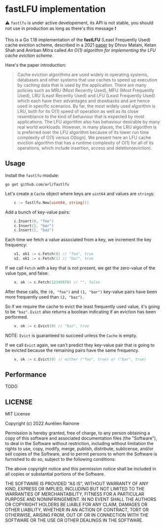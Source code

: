 # fastLFU implementation


:warning: `fastlfu` is under active developement, its API is not stable, you should not use in production as long as there's this message :exclamation:

This is a Go 1.18 implementation of the **fastLFU** (Least Frequently Used)
cache eviction scheme, described in a 2021 [paper](https://arxiv.org/pdf/2110.11602v1.pdf)
by Dhruv Matani, Ketan Shah and Anirban Mitra called _An O(1) algorithm for implementing the LFU cache eviction scheme_.

Here's the paper introduction: 

> Cache eviction algorithms are used widely in operating systems, databases and other systems that use caches to speed up execution by caching data that is used by the application. There are many policies such as MRU (Most Recently Used), MFU (Most Frequently Used), LRU (Least Recently Used) and LFU (Least Frequently Used) which each have their advantages and drawbacks and are hence used in specific scenarios. By far, the most widely used algorithm is LRU, both for its O(1) speed of operation as well as its close resemblance to the kind of behaviour that is expected by most applications. The LFU algorithm also has behaviour desirable by many real world workloads. However, in many places, the LRU algorithm is is preferred over the LFU algorithm because of its lower run time complexity of O(1) versus O(logn). We present here an LFU cache eviction algorithm that has a runtime complexity of O(1) for all of its operations, which include insertion, access and deletion(eviction).

## Usage

Install the `fastlfu` module:

```
go get github.com/arl/fastlfu
```

Let's create a `Cache` object where keys are `uint64` and values are `string`s:

```go
    c := fastlfu.New[uint64, string]()
```

Add a bunch of key-value pairs:

```go
    c.Insert(0, "foo")
    c.Insert(1, "bar")
    c.Insert(2, "baz")
```

Each time we fetch a value associated from a key, we increment the key
frequency:

```go
    v1, ok1 := c.Fetch(0) // "foo", true
    v2, ok1 := c.Fetch(1) // "bar", true
```

If we call `Fetch` with a key that is not present, we get the zero-value of the
value type, and false:

```go
    v, ok := c.Fetch(12345678) // "", false
```

After these calls, the `(0, "foo")` and `(1, "bar")` key-value pairs have been
more frequently used than `(2, "baz").`

So if we require the cache to evict the least frequently used value, it's going
to be `"baz"`.  `Evict` also returns a boolean indicating if an eviction has
been performed. 

```go
    v, ok := c.Evict(0) // "baz", true
```

NOTE: `Evict` is guaranteed to succeed unless the `Cache` is empty.

If we call `Evict` again, we can't predict they key-value pair that is going to
be evicted because the remaining pairs have the same frequency.

```go
    v, ok := c.Evict(0) // either ("foo", true) or ("bar", true)
```

## Performance

TODO

## LICENSE

MIT License

Copyright (c) 2022 Aurélien Rainone

Permission is hereby granted, free of charge, to any person obtaining a copy
of this software and associated documentation files (the "Software"), to deal
in the Software without restriction, including without limitation the rights
to use, copy, modify, merge, publish, distribute, sublicense, and/or sell
copies of the Software, and to permit persons to whom the Software is
furnished to do so, subject to the following conditions:

The above copyright notice and this permission notice shall be included in all
copies or substantial portions of the Software.

THE SOFTWARE IS PROVIDED "AS IS", WITHOUT WARRANTY OF ANY KIND, EXPRESS OR
IMPLIED, INCLUDING BUT NOT LIMITED TO THE WARRANTIES OF MERCHANTABILITY,
FITNESS FOR A PARTICULAR PURPOSE AND NONINFRINGEMENT. IN NO EVENT SHALL THE
AUTHORS OR COPYRIGHT HOLDERS BE LIABLE FOR ANY CLAIM, DAMAGES OR OTHER
LIABILITY, WHETHER IN AN ACTION OF CONTRACT, TORT OR OTHERWISE, ARISING FROM,
OUT OF OR IN CONNECTION WITH THE SOFTWARE OR THE USE OR OTHER DEALINGS IN THE
SOFTWARE.
